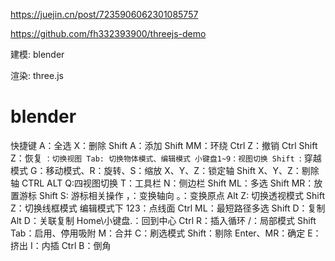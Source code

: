 https://juejin.cn/post/7235906062301085757

https://github.com/fh332393900/threejs-demo

建模: blender

渲染: three.js

# blender

快捷键
A：全选
X：删除
Shift A：添加
Shift MM：环绕
Ctrl Z：撤销
Ctrl Shift Z：恢复
`：切换视图
Tab: 切换物体模式、编辑模式
小键盘1~9：视图切换
Shift `: 穿越模式
G：移动模式、R：旋转、S：缩放
X、Y、Z：锁定轴
Shift X、Y、Z：剔除轴
CTRL ALT Q:四视图切换
T：工具栏
N：侧边栏
Shift ML：多选
Shift MR：放置游标
Shift S: 游标相关操作
，：变换轴向
。：变换原点
Alt Z: 切换透视模式
Shift Z：切换线框模式
编辑模式下
123：点线面
Ctrl ML：最短路径多选
Shift D：复制
Alt D：关联复制
Home\小键盘.：回到中心
Ctrl R：插入循环
/：局部模式
Shift Tab：启用、停用吸附
M：合并
C：刷选模式
Shift：剔除
Enter、MR：确定
E：挤出
I：内插
Ctrl B：倒角
